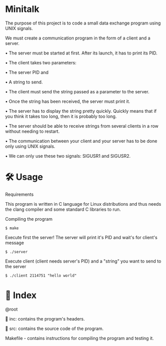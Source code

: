 # Minitalk
The purpose of this project is to code a small data exchange program using UNIX signals.

We must create a communication program in the form of a client and a server.

• The server must be started at first. After its launch, it has to print its PID.

• The client takes two parameters:

• The server PID and

• A string to send.

• The client must send the string passed as a parameter to the server.

• Once the string has been received, the server must print it.

• The server has to display the string pretty quickly. Quickly means that if you think
it takes too long, then it is probably too long.

• The server should be able to receive strings from several clients in a row without
needing to restart.

• The communication between your client and your server has to be done only using
UNIX signals.

• We can only use these two signals: SIGUSR1 and SIGUSR2.

# 🛠️ Usage
Requirements

This program is written in C language for Linux distributions and thus needs the clang compiler and some standard C libraries to run.

Compiling the program

```
$ make
```

Execute first the server! The server will print it's PID and wait's for client's message 

```
$ ./server
```

Execute client (client needs server's PID) and a "string" you want to send to the server

```
$ ./client 2114751 "hello world"
```

# 📑 Index

@root

📁 inc: contains the program's headers.

📁 src: contains the source code of the program.

Makefile - contains instructions for compiling the program and testing it.
